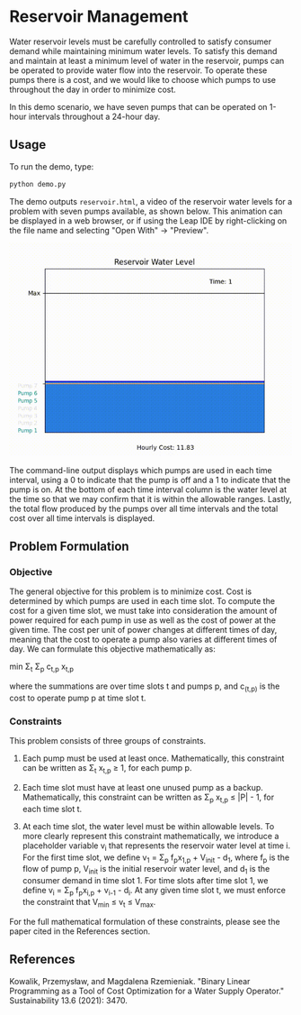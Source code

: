 # Reservoir Management

Water reservoir levels must be carefully controlled to satisfy consumer demand
while maintaining minimum water levels. To satisfy this demand and maintain at
least a minimum level of water in the reservoir, pumps can be operated to
provide water flow into the reservoir. To operate these pumps there is a cost,
and we would like to choose which pumps to use throughout the day in order to
minimize cost.

In this demo scenario, we have seven pumps that can be operated on 1-hour
intervals throughout a 24-hour day.

## Usage

To run the demo, type:

```bash
python demo.py
```

The demo outputs `reservoir.html`, a video of the reservoir water levels for a
problem with seven pumps available, as shown below. This animation can be
displayed in a web browser, or if using the Leap IDE by right-clicking on the
file name and selecting "Open With" -> "Preview".

![Example Solution](readme_imgs/reservoir.gif)

The command-line output displays which pumps are used in each time interval,
using a 0 to indicate that the pump is off and a 1 to indicate that the pump is
on. At the bottom of each time interval column is the water level at the time
so that we may confirm that it is within the allowable ranges. Lastly, the
total flow produced by the pumps over all time intervals and the total cost
over all time intervals is displayed.

## Problem Formulation

### Objective

The general objective for this problem is to minimize cost. Cost is determined
by which pumps are used in each time slot. To compute the cost for a given time
slot, we must take into consideration the amount of power required for each
pump in use as well as the cost of power at the given time. The cost per unit
of power changes at different times of day, meaning that the cost to operate a
pump also varies at different times of day. We can formulate this objective
mathematically as:

min &Sigma;<sub>t</sub> &Sigma;<sub>p</sub> c<sub>t,p</sub> x<sub>t,p</sub>

where the summations are over time slots t and pumps p, and c<sub>(t,p)</sub> is the cost
to operate pump p at time slot t.

### Constraints

This problem consists of three groups of constraints.

1. Each pump must be used at least once. Mathematically, this constraint can
be written as &Sigma;<sub>t</sub> x<sub>t,p</sub> &ge; 1, for each pump p.

2. Each time slot must have at least one unused pump as a backup.
Mathematically, this constraint can be written as &Sigma;<sub>p</sub> x<sub>t,p</sub> &le; |P| - 1, for each
time slot t.

3. At each time slot, the water level must be within allowable levels. To more
clearly represent this constraint mathematically, we introduce a placeholder
variable v<sub>i</sub> that represents the reservoir water level at time i. For the first
time slot, we define v<sub>1</sub> = &Sigma;<sub>p</sub> f<sub>p</sub>x<sub>1,p</sub> + V<sub>init</sub> - d<sub>1</sub>, where f<sub>p</sub> is the flow of pump
p, V<sub>init</sub> is the initial reservoir water level, and d<sub>1</sub> is the consumer demand
in time slot 1. For time slots after time slot 1, we define
v<sub>i</sub> = &Sigma;<sub>p</sub> f<sub>p</sub>x<sub>i,p</sub> + v<sub>i-1</sub> - d<sub>i</sub>. At any given time slot t, we must enforce the
constraint that V<sub>min</sub> &le; v<sub>t</sub> &le; V<sub>max</sub>.

For the full mathematical formulation of these constraints, please see the
paper cited in the References section.

## References

Kowalik, Przemysław, and Magdalena Rzemieniak. "Binary Linear Programming as a
Tool of Cost Optimization for a Water Supply Operator." Sustainability 13.6
(2021): 3470.
